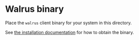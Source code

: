 # Walrus binary

Place the `walrus` client binary for your system in this directory.

See [the installation documentation](https://docs.walrus.site/usage/setup#installation) for how to
obtain the binary.
